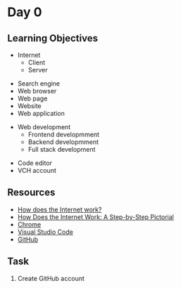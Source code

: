 # Day 0
## Learning Objectives
* Internet
  - Client
  - Server
- Search engine
- Web browser
- Web page
- Website
- Web application
* Web development
  - Frontend developmment
  - Backend developmment
  - Full stack development
- Code editor
- VCH account
## Resources
- [How does the Internet work?](https://developer.mozilla.org/en-US/docs/Learn/Common_questions/How_does_the_Internet_work)
- [How Does the Internet Work: A Step-by-Step Pictorial](https://www.hp.com/us-en/shop/tech-takes/how-does-the-internet-work)
- [Chrome](https://www.google.com/chrome/)
- [Visual Studio Code](https://code.visualstudio.com/)
- [GitHub](https://github.com/)
## Task
1. Create GitHub account
